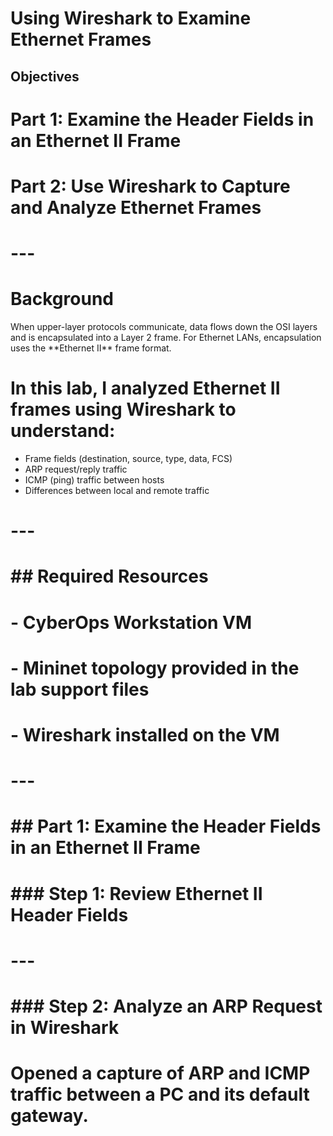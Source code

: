 # Using Wireshark to Examine Ethernet Frames

## Objectives

# Part 1: Examine the Header Fields in an Ethernet II Frame
# Part 2: Use Wireshark to Capture and Analyze Ethernet Frames

# ---

# Background

When upper-layer protocols communicate, data flows down the OSI layers and is encapsulated into a Layer 2 frame.
For Ethernet LANs, encapsulation uses the \*\*Ethernet II\*\* frame format.

# In this lab, I analyzed Ethernet II frames using Wireshark to understand:

- Frame fields (destination, source, type, data, FCS)
- ARP request/reply traffic
- ICMP (ping) traffic between hosts
- Differences between local and remote traffic

# ---

# ## Required Resources

# - CyberOps Workstation VM
# - Mininet topology provided in the lab support files
# - Wireshark installed on the VM

# ---

# ## Part 1: Examine the Header Fields in an Ethernet II Frame

# ### Step 1: Review Ethernet II Header Fields


# ---


# ### Step 2: Analyze an ARP Request in Wireshark

# Opened a capture of ARP and ICMP traffic between a PC and its default gateway.

# 


